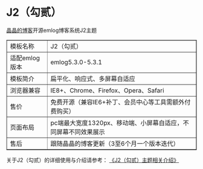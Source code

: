 # J2（勾贰）
<a href="http://blog.jjonline.cn" target=_blank>晶晶的博客</a>开源emlog博客系统J2主题
<table style="width:100%;" cellpadding="2" cellspacing="0" border="1">
	<tbody>
		<tr>
			<td>
				模板名称
			</td>
			<td>
				J2（勾贰）
			</td>
		</tr>
		<tr>
			<td>
				适配emlog版本
			</td>
			<td>
				emlog5.3.0-5.3.1
			</td>
		</tr>
		<tr>
			<td>
				模板简介
			</td>
			<td>
				扁平化、响应式、多屏幕自适应
			</td>
		</tr>
		<tr>
			<td>
				浏览器兼容
			</td>
			<td>
				IE8+、Chrome、Firefox、Opera、Safari
			</td>
		</tr>
		<tr>
			<td>
				售价
			</td>
			<td>
				免费开源（兼容IE6+补丁、会员中心等工具需额外付费购买）
			</td>
		</tr>
		<tr>
			<td>
				页面布局
			</td>
			<td>
				pc端最大宽度1320px、移动端、小屏幕自适应，不同屏幕不同效果展示
			</td>
		</tr>
		<tr>
			<td>
				售后
			</td>
			<td>
				跟随晶晶的博客更新（3至6个月一个版本迭代）
			</td>
		</tr>
	</tbody>
</table>
关于J2（勾贰）的详细使用与介绍请参考：
<a href="http://blog.jjonline.cn/theme/J2.html" target=_blank>《J2（勾贰）主题相关介绍》</a>